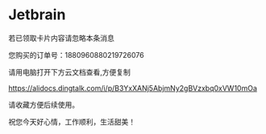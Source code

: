 # Jetbrain

若已领取卡片内容请忽略本条消息

您购买的订单号：1880960880219726076

请用电脑打开下方云文档查看,方便复制

<https://alidocs.dingtalk.com/i/p/B3YxXANj5AbjmNy2gBVzxbq0xVW10mOa>

请收藏方便后续使用。

祝您今天好心情，工作顺利，生活甜美！
